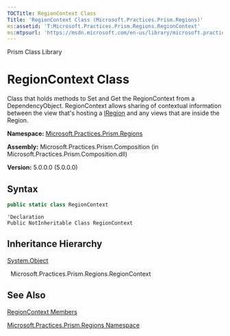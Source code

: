 ```yaml
---
TOCTitle: RegionContext Class
Title: 'RegionContext Class (Microsoft.Practices.Prism.Regions)'
ms:assetid: 'T:Microsoft.Practices.Prism.Regions.RegionContext'
ms:mtpsurl: 'https://msdn.microsoft.com/en-us/library/microsoft.practices.prism.regions.regioncontext(v=pandp.50)'
---
```


Prism Class Library

# RegionContext Class

Class that holds methods to Set and Get the RegionContext from a DependencyObject. RegionContext allows sharing of contextual information between the view that's hosting a [IRegion](https://msdn.microsoft.com/en-us/library/microsoft.practices.prism.regions.iregion(v=pandp.50)) and any views that are inside the Region.

**Namespace:** [Microsoft.Practices.Prism.Regions](https://msdn.microsoft.com/en-us/library/microsoft.practices.prism.regions(v=pandp.50))

**Assembly:** Microsoft.Practices.Prism.Composition (in Microsoft.Practices.Prism.Composition.dll)

**Version:** 5.0.0.0 (5.0.0.0)

## Syntax

```C#
public static class RegionContext
```

```VB
'Declaration
Public NotInheritable Class RegionContext
```

## Inheritance Hierarchy

[System.Object](http://msdn.microsoft.com/en-us/library/e5kfa45b)

  Microsoft.Practices.Prism.Regions.RegionContext

## See Also


[RegionContext Members](https://msdn.microsoft.com/en-us/library/microsoft.practices.prism.regions.regioncontext_members(v=pandp.50))

[Microsoft.Practices.Prism.Regions Namespace](https://msdn.microsoft.com/en-us/library/microsoft.practices.prism.regions(v=pandp.50))
